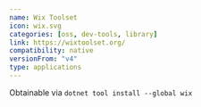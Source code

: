 ```yaml
---
name: Wix Toolset
icon: wix.svg
categories: [oss, dev-tools, library]
link: https://wixtoolset.org/
compatibility: native
versionFrom: "v4"
type: applications
---
```


Obtainable via `dotnet tool install --global wix`
